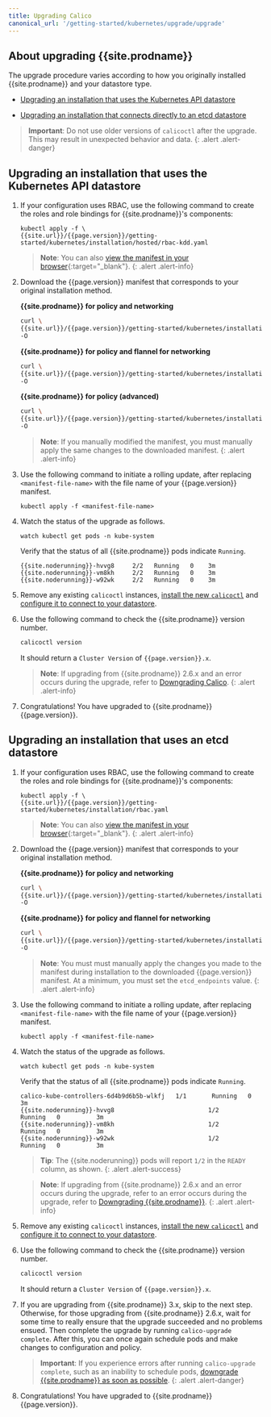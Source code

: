 ```yaml
---
title: Upgrading Calico 
canonical_url: '/getting-started/kubernetes/upgrade/upgrade'
---
```


## About upgrading {{site.prodname}}

The upgrade procedure varies according to how you originally installed {{site.prodname}}
and your datastore type.

- [Upgrading an installation that uses the Kubernetes API datastore](#upgrading-an-installation-that-uses-the-kubernetes-api-datastore)

- [Upgrading an installation that connects directly to an etcd datastore](#upgrading-an-installation-that-uses-an-etcd-datastore)

> **Important**: Do not use older versions of `calicoctl` after the upgrade.
> This may result in unexpected behavior and data.
{: .alert .alert-danger}


## Upgrading an installation that uses the Kubernetes API datastore
   
1. If your configuration uses RBAC, use the following command to create the roles 
   and role bindings for {{site.prodname}}'s components:

   ```
   kubectl apply -f \
   {{site.url}}/{{page.version}}/getting-started/kubernetes/installation/hosted/rbac-kdd.yaml
   ```
   > **Note**: You can also 
   > [view the manifest in your browser]({{site.url}}/{{page.version}}/getting-started/kubernetes/installation/hosted/rbac-kdd.yaml){:target="_blank"}.
   {: .alert .alert-info}

1. Download the {{page.version}} manifest that corresponds to your original installation method.

   **{{site.prodname}} for policy and networking**
   ```bash
   curl \
   {{site.url}}/{{page.version}}/getting-started/kubernetes/installation/hosted/kubernetes-datastore/calico-networking/1.7/calico.yaml \
   -O
   ```

   **{{site.prodname}} for policy and flannel for networking**
   ```bash
   curl \
   {{site.url}}/{{page.version}}/getting-started/kubernetes/installation/hosted/canal/canal.yaml \
   -O
   ```

   **{{site.prodname}} for policy (advanced)**
   ```bash
   curl \
   {{site.url}}/{{page.version}}/getting-started/kubernetes/installation/hosted/kubernetes-datastore/policy-only/1.7/calico.yaml \
   -O
   ```
   
   > **Note**: If you manually modified the manifest, you must manually apply the 
   > same changes to the downloaded manifest.
   {: .alert .alert-info}

1. Use the following command to initiate a rolling update, after replacing 
   `<manifest-file-name>` with the file name of your {{page.version}} manifest.

   ```
   kubectl apply -f <manifest-file-name>
   ```
   
1. Watch the status of the upgrade as follows.

   ```
   watch kubectl get pods -n kube-system
   ```
   
   Verify that the status of all {{site.prodname}} pods indicate `Running`.

   ```
   {{site.noderunning}}-hvvg8     2/2   Running   0    3m
   {{site.noderunning}}-vm8kh     2/2   Running   0    3m
   {{site.noderunning}}-w92wk     2/2   Running   0    3m
   ```

1. Remove any existing `calicoctl` instances, [install the new `calicoctl`](../../../usage/calicoctl/install)
   and [configure it to connect to your datastore](../../../usage/calicoctl/configure/).

1. Use the following command to check the {{site.prodname}} version number.

   ```bash
   calicoctl version
   ```
   
   It should return a `Cluster Version` of `{{page.version}}.x`.
   
   > **Note**: If upgrading from {{site.prodname}} 2.6.x and an error occurs during 
   > the upgrade, refer to [Downgrading Calico](/{{page.version}}/getting-started/kubernetes/upgrade/downgrade).
   {: .alert .alert-info}

1. Congratulations! You have upgraded to {{site.prodname}} {{page.version}}.


## Upgrading an installation that uses an etcd datastore

1. If your configuration uses RBAC, use the following command to create the roles 
   and role bindings for {{site.prodname}}'s components:

   ```
   kubectl apply -f \
   {{site.url}}/{{page.version}}/getting-started/kubernetes/installation/rbac.yaml
   ```
   > **Note**: You can also 
   > [view the manifest in your browser]({{site.url}}/{{page.version}}/getting-started/kubernetes/installation/rbac.yaml){:target="_blank"}.
   {: .alert .alert-info}

1. Download the {{page.version}} manifest that corresponds to your original installation method.

   **{{site.prodname}} for policy and networking**
   ```bash
   curl \
   {{site.url}}/{{page.version}}/getting-started/kubernetes/installation/hosted/calico.yaml \
   -O
   ```

   **{{site.prodname}} for policy and flannel for networking**
   ```bash
   curl \
   {{site.url}}/{{page.version}}/getting-started/kubernetes/installation/hosted/canal/canal-etcd.yaml \
   -O
   ```
   
   > **Note**: You must must manually apply the changes you made to the manifest
   > during installation to the downloaded {{page.version}} manifest. At a minimum,
   > you must set the `etcd_endpoints` value.
   {: .alert .alert-info}

1. Use the following command to initiate a rolling update, after replacing 
   `<manifest-file-name>` with the file name of your {{page.version}} manifest.

   ```
   kubectl apply -f <manifest-file-name>
   ```
   
1. Watch the status of the upgrade as follows.

   ```
   watch kubectl get pods -n kube-system
   ```
   
   Verify that the status of all {{site.prodname}} pods indicate `Running`.

   ```
   calico-kube-controllers-6d4b9d6b5b-wlkfj   1/1       Running   0          3m
   {{site.noderunning}}-hvvg8                          1/2       Running   0          3m
   {{site.noderunning}}-vm8kh                          1/2       Running   0          3m
   {{site.noderunning}}-w92wk                          1/2       Running   0          3m
   ```

   > **Tip**: The {{site.noderunning}} pods will report `1/2` in the `READY` column, as shown.
   {: .alert .alert-success}

   > **Note**: If upgrading from {{site.prodname}} 2.6.x and an error occurs during 
   > the upgrade, refer to an error occurs during the upgrade, refer to 
   > [Downgrading {{site.prodname}}](/{{page.version}}/getting-started/kubernetes/upgrade/downgrade).
   {: .alert .alert-info}

1. Remove any existing `calicoctl` instances, [install the new `calicoctl`](../../../usage/calicoctl/install)
   and [configure it to connect to your datastore](../../../usage/calicoctl/configure/).

1. Use the following command to check the {{site.prodname}} version number.

   ```bash
   calicoctl version
   ```
   
   It should return a `Cluster Version` of `{{page.version}}.x`.
   
1. If you are upgrading from {{site.prodname}} 3.x, skip to the next step. Otherwise, 
   for those upgrading from {{site.prodname}} 2.6.x, wait for some time to really 
   ensure that the upgrade succeeded and no problems ensued. Then complete the 
   upgrade by running `calico-upgrade complete`. After this, you can once again schedule 
   pods and make changes to configuration and policy. 

   > **Important**: If you experience errors after running `calico-upgrade complete`, 
   > such as an inability to schedule pods, [downgrade {{site.prodname}} as soon as possible](/{{page.version}}/getting-started/kubernetes/upgrade/downgrade).
   {: .alert .alert-danger}

1. Congratulations! You have upgraded to {{site.prodname}} {{page.version}}.
